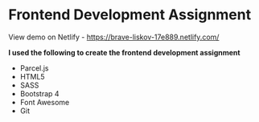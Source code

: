 # Frontend Development Assignment 

View demo on Netlify - https://brave-liskov-17e889.netlify.com/ 

**I used the following to create the frontend development assignment** 

- Parcel.js
- HTML5
- SASS
- Bootstrap 4
- Font Awesome
- Git

